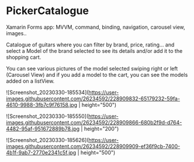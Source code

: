 # PickerCatalogue

Xamarin Forms app: MVVM, command, binding, navigation, carousel view, images..

Catalogue of guitars where you can filter by brand, price, rating... and select a Model of the brand selected to see its details and/or add it to the shopping cart.

You can see various pictures of the model selected swiping right or left (Carousel View) and if you add a model to the cart, you can see the models added on a listView.

![Screenshot_20230330-185534](https://user-images.githubusercontent.com/26234592/228909832-65179232-59fa-4610-9988-3fb7c9f76158.jpg | height="500")

![Screenshot_20230330-185550](https://user-images.githubusercontent.com/26234592/228909866-680b2f9d-d764-4482-95af-951672889b78.jpg | height="200")

![Screenshot_20230330-185626](https://user-images.githubusercontent.com/26234592/228909909-ef36f9cb-7400-4b1f-9ab7-2770e2341c5f.jpg | height="500")
